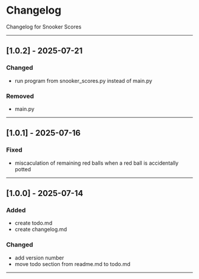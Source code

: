 # Changelog
Changelog for Snooker Scores

---

## [1.0.2] - 2025-07-21
### Changed
- run program from snooker_scores.py instead of main.py
### Removed
- main.py

---

## [1.0.1] - 2025-07-16
### Fixed
- miscaculation of remaining red balls when a red ball is accidentally potted

---

## [1.0.0] - 2025-07-14
### Added
- create todo.md
- create changelog.md
### Changed
- add version number
- move todo section from readme.md to todo.md

---
